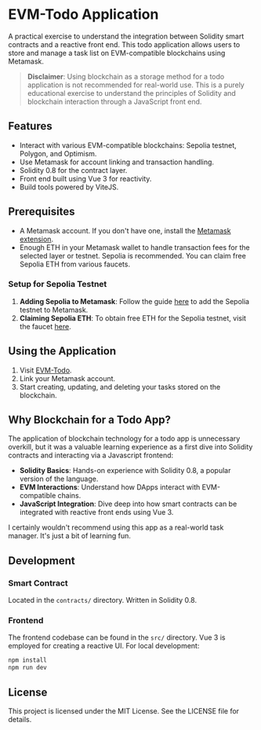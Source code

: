 # EVM-Todo Application



A practical exercise to understand the integration between Solidity smart contracts and a reactive front end. This todo application allows users to store and manage a task list on EVM-compatible blockchains using Metamask.

> **Disclaimer**: Using blockchain as a storage method for a todo application is not recommended for real-world use. This is a purely educational exercise to understand the principles of Solidity and blockchain interaction through a JavaScript front end.

## Features

- Interact with various EVM-compatible blockchains: Sepolia testnet, Polygon, and Optimism.
- Use Metamask for account linking and transaction handling.
- Solidity 0.8 for the contract layer.
- Front end built using Vue 3 for reactivity.
- Build tools powered by ViteJS.

## Prerequisites

- A Metamask account. If you don't have one, install the [Metamask extension](https://metamask.io/download.html).
- Enough ETH in your Metamask wallet to handle transaction fees for the selected layer or testnet. Sepolia is recommended. You can claim free Sepolia ETH from various faucets.

### Setup for Sepolia Testnet

1. **Adding Sepolia to Metamask**: Follow the guide [here](https://www.coingecko.com/learn/sepolia-eth#adding-sepolia-to-metamask) to add the Sepolia testnet to Metamask.
2. **Claiming Sepolia ETH**: To obtain free ETH for the Sepolia testnet, visit the faucet [here](https://sepolia-faucet.pk910.de/).

## Using the Application

1. Visit [EVM-Todo](https://evm-todo.viperfish.com.au).
2. Link your Metamask account.
3. Start creating, updating, and deleting your tasks stored on the blockchain.

## Why Blockchain for a Todo App?

The application of blockchain technology for a todo app is unnecessary overkill, but it was a valuable learning experience as a first dive into Solidity contracts and interacting via a Javascript frontend:

- **Solidity Basics**: Hands-on experience with Solidity 0.8, a popular version of the language.
- **EVM Interactions**: Understand how DApps interact with EVM-compatible chains.
- **JavaScript Integration**: Dive deep into how smart contracts can be integrated with reactive front ends using Vue 3.

I certainly wouldn't recommend using this app as a real-world task manager. It's just a bit of learning fun.
## Development

### Smart Contract

Located in the `contracts/` directory. Written in Solidity 0.8.

### Frontend

The frontend codebase can be found in the `src/` directory. Vue 3 is employed for creating a reactive UI. For local development:

```bash
npm install
npm run dev
```
## License
This project is licensed under the MIT License. See the LICENSE file for details.
